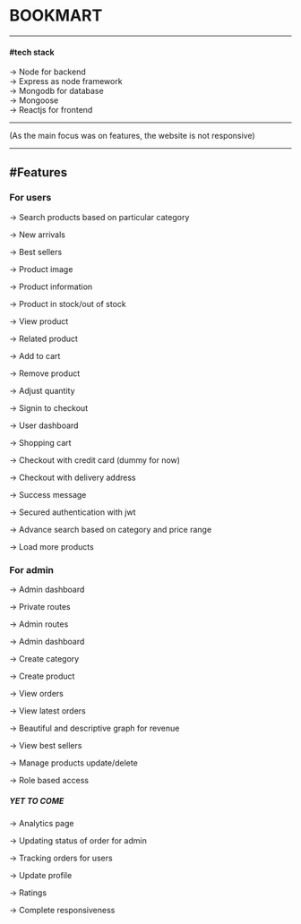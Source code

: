 <h1> BOOKMART </h1>
<hr>
<h4> #tech stack </h4>
 -> Node for backend
 <br>
 -> Express as node framework
 <br>
 -> Mongodb for database
 <br>
 -> Mongoose
 <br>
 -> Reactjs for frontend
 <hr>
(As the main focus was on features, the website is not responsive)
<hr>
<h2>#Features</h2>

<h3>For users</h3>
-> Search products based on particular category

-> New arrivals

-> Best sellers

-> Product image

-> Product information

-> Product in stock/out of stock

-> View product

-> Related product

-> Add to cart

-> Remove product

-> Adjust quantity

-> Signin to checkout

-> User dashboard

-> Shopping cart

-> Checkout with credit card (dummy for now)

-> Checkout with delivery address

-> Success message

-> Secured authentication with jwt

-> Advance search based on category and price range

-> Load more products

<h3>For admin</h3>

-> Admin dashboard

-> Private routes

-> Admin routes

-> Admin dashboard

-> Create category

-> Create product

-> View orders

-> View latest orders

-> Beautiful and descriptive graph for revenue

-> View best sellers

-> Manage products update/delete

-> Role based access

<h5> YET TO COME </h5>

-> Analytics page

-> Updating status of order for admin

-> Tracking orders for users

-> Update profile

-> Ratings

-> Complete responsiveness

